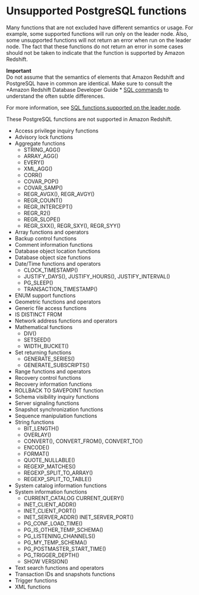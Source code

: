 # Unsupported PostgreSQL functions<a name="c_unsupported-postgresql-functions"></a>

Many functions that are not excluded have different semantics or usage\. For example, some supported functions will run only on the leader node\. Also, some unsupported functions will not return an error when run on the leader node\. The fact that these functions do not return an error in some cases should not be taken to indicate that the function is supported by Amazon Redshift\. 

**Important**  
Do not assume that the semantics of elements that Amazon Redshift and PostgreSQL have in common are identical\. Make sure to consult the *Amazon Redshift Database Developer Guide * [SQL commands](c_SQL_commands.md) to understand the often subtle differences\.

 For more information, see [SQL functions supported on the leader node](c_sql-functions-leader-node.md)\.

These PostgreSQL functions are not supported in Amazon Redshift\.
+ Access privilege inquiry functions
+ Advisory lock functions
+ Aggregate functions
  + STRING\_AGG\(\)
  + ARRAY\_AGG\(\)
  + EVERY\(\)
  + XML\_AGG\(\)
  + CORR\(\)
  + COVAR\_POP\(\)
  + COVAR\_SAMP\(\)
  + REGR\_AVGX\(\), REGR\_AVGY\(\)
  + REGR\_COUNT\(\)
  + REGR\_INTERCEPT\(\)
  + REGR\_R2\(\)
  + REGR\_SLOPE\(\)
  + REGR\_SXX\(\), REGR\_SXY\(\), REGR\_SYY\(\)
+ Array functions and operators
+ Backup control functions
+ Comment information functions
+ Database object location functions
+ Database object size functions
+ Date/Time functions and operators
  + CLOCK\_TIMESTAMP\(\)
  + JUSTIFY\_DAYS\(\), JUSTIFY\_HOURS\(\), JUSTIFY\_INTERVAL\(\)
  + PG\_SLEEP\(\)
  + TRANSACTION\_TIMESTAMP\(\)
+ ENUM support functions
+ Geometric functions and operators
+ Generic file access functions
+ IS DISTINCT FROM
+ Network address functions and operators
+ Mathematical functions
  + DIV\(\)
  + SETSEED\(\)
  + WIDTH\_BUCKET\(\)
+ Set returning functions
  + GENERATE\_SERIES\(\)
  + GENERATE\_SUBSCRIPTS\(\)
+ Range functions and operators
+ Recovery control functions
+ Recovery information functions
+ ROLLBACK TO SAVEPOINT function
+ Schema visibility inquiry functions
+ Server signaling functions
+ Snapshot synchronization functions
+ Sequence manipulation functions
+ String functions
  + BIT\_LENGTH\(\)
  + OVERLAY\(\)
  + CONVERT\(\), CONVERT\_FROM\(\), CONVERT\_TO\(\)
  + ENCODE\(\)
  + FORMAT\(\)
  + QUOTE\_NULLABLE\(\)
  + REGEXP\_MATCHES\(\)
  + REGEXP\_SPLIT\_TO\_ARRAY\(\)
  + REGEXP\_SPLIT\_TO\_TABLE\(\)
+ System catalog information functions
+ System information functions
  + CURRENT\_CATALOG CURRENT\_QUERY\(\)
  + INET\_CLIENT\_ADDR\(\)
  + INET\_CLIENT\_PORT\(\)
  + INET\_SERVER\_ADDR\(\) INET\_SERVER\_PORT\(\)
  + PG\_CONF\_LOAD\_TIME\(\)
  + PG\_IS\_OTHER\_TEMP\_SCHEMA\(\)
  + PG\_LISTENING\_CHANNELS\(\)
  + PG\_MY\_TEMP\_SCHEMA\(\)
  + PG\_POSTMASTER\_START\_TIME\(\)
  + PG\_TRIGGER\_DEPTH\(\)
  + SHOW VERSION\(\)
+ Text search functions and operators
+ Transaction IDs and snapshots functions
+ Trigger functions
+ XML functions